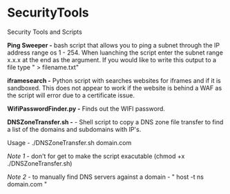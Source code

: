 # SecurityTools
Security Tools and Scripts

<b>Ping Sweeper -</b> bash script that allows you to ping a subnet through the IP address range os 1 - 254. When luanching the script enter the subnet range x.x.x at the end as the argument. If you would like to write this output to a file type " > filename.txt"

<b>iframesearch -</b> Python script with searches websites for iframes and if it is sandboxed. This does not appear to work if the website is behind a WAF as the script will error due to a certificate issue.

<b>WifiPasswordFinder.py -</b> Finds out the WIFI password.

<b>DNSZoneTransfer.sh -</b> - Shell script to copy a DNS zone file transfer to find a list of the domains and subdomains with IP's.

Usage - ./DNSZoneTransfer.sh domain.com

_Note 1_ - don't for get to make the script exacutable (chmod +x ./DNSZoneTransfer.sh)

_Note 2_ - to manually find DNS servers against a domain - " host -t ns domain.com "
